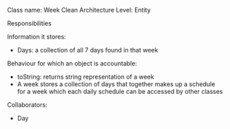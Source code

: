 Class name: Week
Clean Architecture Level: Entity

Responsibilities

Information it stores:
* Days: a collection of all 7 days found in that week

Behaviour for which an object is accountable:
* toString: returns string representation of a week
* A week stores a collection of days that together makes up a schedule for a week which each daily schedule can be accessed by other classes

Collaborators:
* Day
